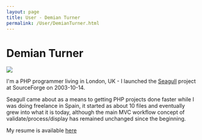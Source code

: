 ```yaml
---
layout: page
title: User - Demian Turner
permalink: /User/DemianTurner.html
---
```


<!-- Name: User/DemianTurner -->
<!-- Version: 8 -->
<!-- Last-Modified: 2006/12/31 00:48:25 -->
<!-- Author: demian -->
<!-- Status: Updated -->

# Demian Turner
![][image-1]

I'm a PHP programmer living in London, UK - I launched the [Seagull][1] project at SourceForge on 2003-10-14.  

Seagull came about as a means to getting PHP projects done faster while I was doing freelance in Spain, it started as about 10 files and eventually grew into what it is today, although the main MVC workflow concept of validate/process/display has remained unchanged since the beginning. 

My resume is available [here][2]

[1]:	http://seagullproject.org
[2]:	http://www.phpkitchen.com/resume.html

[image-1]:	/files/images/members/demian.jpg